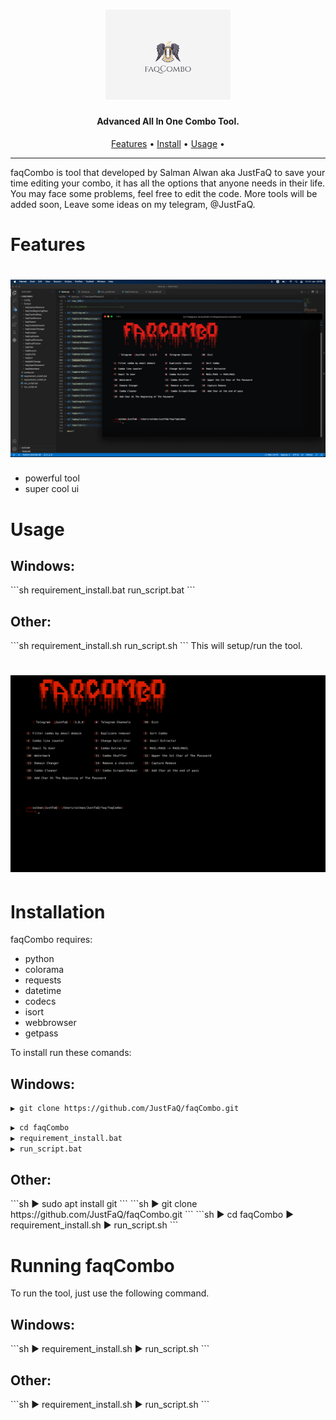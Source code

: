 <h1 align="center">
  <img src="src/logo.png" alt="faqCombo" width="200px"></a>
  <br>
</h1>

<h4 align="center">Advanced All In One Combo Tool.</h4>

<p align="center">
  <a href="#features">Features</a> •
  <a href="#installation">Install</a> •
  <a href="#running-faqCombo">Usage</a> •
</p>

---


faqCombo is tool that developed by Salman Alwan aka JustFaQ to save your time editing your combo, it has all the options that anyone needs in their life. You may face some problems, feel free to edit the code. More tools will be added soon, Leave some ideas on my telegram, @JustFaQ.

# Features

<h1 align="left">
  <img src="src/mc.png" alt="Main Commands" width="700px"></a>
  <br>
</h1>

 - powerful tool
 - super cool ui

 # Usage

<h2>Windows: </h2>
```sh
requirement_install.bat
run_script.bat
```

<h2>Other: </h2>
```sh
requirement_install.sh
run_script.sh
```
This will setup/run the tool.

<h1 align="left">
  <img src="src/hc.PNG" alt="Main Commands" width="700px"></a>
  <br>
</h1>


# Installation

faqCombo requires:
- python
- colorama
- requests
- datetime
- codecs
- isort
- webbrowser
- getpass

To install run these comands:

<h2>Windows: </h2>

```sh
▶ git clone https://github.com/JustFaQ/faqCombo.git
```
```sh
▶ cd faqCombo
▶ requirement_install.bat
▶ run_script.bat
```

<h2>Other: </h2>
```sh
▶ sudo apt install git
```
```sh
▶ git clone https://github.com/JustFaQ/faqCombo.git
```
```sh
▶ cd faqCombo
▶ requirement_install.sh
▶ run_script.sh
```

# Running faqCombo

To run the tool, just use the following command.

<h2>Windows: </h2>
```sh
▶ requirement_install.sh
▶ run_script.sh
```

<h2>Other: </h2>
```sh
▶ requirement_install.sh
▶ run_script.sh
```


